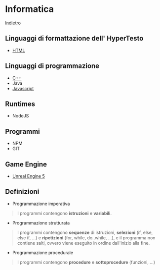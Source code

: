 # Informatica
[Indietro](./../index.md)
## Linguaggi di formattazione dell' HyperTesto
- [HTML](./html/index.md)
## Linguaggi di programmazione
- [C++](./cpp/cpp.md)
- Java
- [Javascript](./javascript/index.md)
## Runtimes
- NodeJS
## Programmi
- NPM
- GIT
## Game Engine
- [Unreal Engine 5](./index.md)

## Definizioni
- Programmazione imperativa
> I programmi contengono **istruzioni** e **variabili**.
- Programmazione strutturata
> I programmi contengono **sequenze** di istruzioni, **selezioni** (if, else, else if, ...) e **ripetizioni** (for, while, do..while, ...), e il programma non contiene salti, ovvero viene eseguito in ordine dall'inizio alla fine.
- Programmazione procedurale
> I programmi contengono **procedure** e **sottoprocedure** (funzioni, ...)